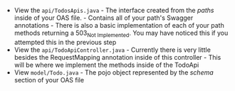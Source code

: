 
- View the `api/TodosApis.java`
      - The interface created from the *paths* inside of your OAS file.
      - Contains all of your path's Swagger annotations
      - There is also a basic implementation of each of your path methods returning a 503<sub>Not Implemented</sub>. You may have noticed this if you attempted this in the previous step
- View the `api/TodoApiController.java`
      - Currently there is very little besides the RequestMapping annotation inside of this controller
      - This will be where we implement the methods inside of the TodoApi
- View `model/Todo.java`
      - The pojo object represented by the *schema* section of your OAS file
